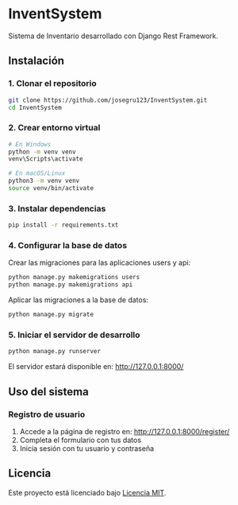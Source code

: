 # InventSystem

Sistema de Inventario desarrollado con Django Rest Framework.

## Instalación

### 1. Clonar el repositorio

```bash
git clone https://github.com/josegru123/InventSystem.git
cd InventSystem
```

### 2. Crear entorno virtual

```bash
# En Windows
python -m venv venv
venv\Scripts\activate

# En macOS/Linux
python3 -m venv venv
source venv/bin/activate
```

### 3. Instalar dependencias

```bash
pip install -r requirements.txt
```

### 4. Configurar la base de datos

Crear las migraciones para las aplicaciones users y api:

```bash
python manage.py makemigrations users
python manage.py makemigrations api
```

Aplicar las migraciones a la base de datos:

```bash
python manage.py migrate
```

### 5. Iniciar el servidor de desarrollo

```bash
python manage.py runserver
```

El servidor estará disponible en: http://127.0.0.1:8000/

## Uso del sistema

### Registro de usuario

1. Accede a la página de registro en: http://127.0.0.1:8000/register/
2. Completa el formulario con tus datos
3. Inicia sesión con tu usuario y contraseña

## Licencia

Este proyecto está licenciado bajo [Licencia MIT](LICENSE).